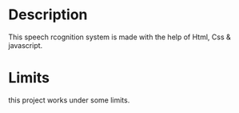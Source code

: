 # Description
This speech rcognition system is made with the help of Html, Css & javascript.

# Limits
this project works under some limits.